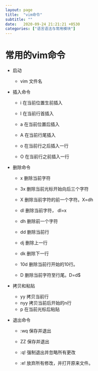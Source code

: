 ```yaml
---
layout: page
title:  "vim命令"
subtitle: ""
date:   2020-09-24 21:21:21 +0530
categories: ["语言语法与常用模块"]
---
```


# 常用的vim命令

- 启动
    - vim 文件名
- 插入命令
    - i 在当前位置生前插入

    - I 在当前行首插入

    - a 在当前位置后插入

    - A 在当前行尾插入

    - o 在当前行之后插入一行

    - O 在当前行之前插入一行
- 删除命令
    - x 删除当前字符

    - 3x 删除当前光标开始向后三个字符

    - X 删除当前字符的前一个字符。X=dh

    - dl 删除当前字符， dl=x

    - dh 删除前一个字符

    - dd 删除当前行

    - dj 删除上一行

    - dk 删除下一行

    - 10d 删除当前行开始的10行。

    - D 删除当前字符至行尾。D=d$

- 拷贝和粘贴
    - yy 拷贝当前行
    - nyy 拷贝当前后开始的n行
    - p  在当前光标后粘贴
- 退出命令
    - :wq 保存并退出

    - ZZ 保存并退出

    - :q! 强制退出并忽略所有更改

    - :e! 放弃所有修改，并打开原来文件。